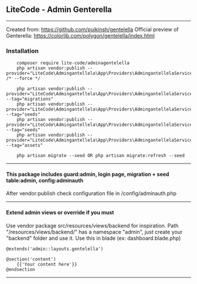 ## LiteCode - Admin Genterella

- - - -
Created from: https://github.com/puikinsh/gentelella
Official preview of Genterella: https://colorlib.com/polygon/gentelella/index.html
### Installation
````
    composer require lite-code/adminagentelella
    php artisan vendor:publish --provider="LiteCode\Admingantellela\App\Providers\AdmingantellelaServiceProvider" /* --force */
    
    php artisan vendor:publish --provider="LiteCode\Admingantellela\App\Providers\AdmingantellelaServiceProvider" --tag="migrations"
    php artisan vendor:publish --provider="LiteCode\Admingantellela\App\Providers\AdmingantellelaServiceProvider" --tag="seeds"
    php artisan vendor:publish --provider="LiteCode\Admingantellela\App\Providers\AdmingantellelaServiceProvider" --tag="seeds"
    php artisan vendor:publish --provider="LiteCode\Admingantellela\App\Providers\AdmingantellelaServiceProvider" --tag="assets"
    
    php artisan migrate --seed OR php artisan migrate:refresh --seed
````

- - - -

#### This package includes guard:admin, login page, migration + seed table:admin, config:adminauth
After vendor:publish check configuration file in /config/adminauth.php

- - - -

#### Extend admin views or override if you must
Use vendor package src/resources/views/backend for inspiration.
Path "/resources/views/backend/" has a namespace "admin", just create your "backend" folder and use it.
Use this in blade (ex: dashboard.blade.php)
````
@extends('admin::layouts.gentelella')

@section('content')
    {{'Your content here'}}
@endsection
````

- - - -

